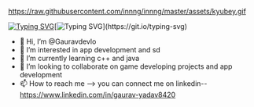 https://raw.githubusercontent.com/innng/innng/master/assets/kyubey.gif

[![Typing SVG](https://readme-typing-svg.demolab.com?font=Fira+Code&duration=1&pause=1000&color=F77F54&background=FF315400&repeat=false&width=435&lines=Myself+Gourav+Yadav)](https://git.io/typing-svg)[![Typing SVG](https://readme-typing-svg.demolab.com?font=Fira+Code&pause=1000&color=09D0F7&background=FF315400&width=435&lines=Hello+there+%F0%9F%91%8B+%2C;I+am+a+Full+stack+developer;and+a+AI%26ML+enthusiast;With+a+Passion+of+coding.)](https://git.io/typing-svg)

- 👋 Hi, I’m @Gauravdevlo
- 👀 I’m interested in app development and sd
- 🌱 I’m currently learning c++ and java 
- 💞️ I’m looking to collaborate on game developing projects and app development 
- 📫 How to reach me --> you can connect me on linkedin-- https://www.linkedin.com/in/gaurav-yadav8420

<!---
Gauravdevlo/Gauravdevlo is a ✨ special ✨ repository because its `README.md` (this file) appears on your GitHub profile.
You can click the Preview link to take a look at your changes.
--->
